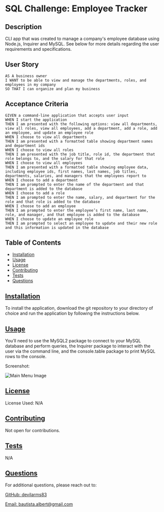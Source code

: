 # SQL Challenge: Employee Tracker
  
  ## Description
  
  CLI app that was created to manage a company's employee database using Node.js, Inquirer and MySQL. See below for more details regarding the user requirements and specifications.

  ## User Story

  ```
  AS A business owner
  I WANT to be able to view and manage the departments, roles, and employees in my company
  SO THAT I can organize and plan my business
  ```


  ## Acceptance Criteria

  ```
GIVEN a command-line application that accepts user input
WHEN I start the application
THEN I am presented with the following options: view all departments, view all roles, view all employees, add a department, add a role, add an employee, and update an employee role
WHEN I choose to view all departments
THEN I am presented with a formatted table showing department names and department ids
WHEN I choose to view all roles
THEN I am presented with the job title, role id, the department that role belongs to, and the salary for that role
WHEN I choose to view all employees
THEN I am presented with a formatted table showing employee data, including employee ids, first names, last names, job titles, departments, salaries, and managers that the employees report to
WHEN I choose to add a department
THEN I am prompted to enter the name of the department and that department is added to the database
WHEN I choose to add a role
THEN I am prompted to enter the name, salary, and department for the role and that role is added to the database
WHEN I choose to add an employee
THEN I am prompted to enter the employee’s first name, last name, role, and manager, and that employee is added to the database
WHEN I choose to update an employee role
THEN I am prompted to select an employee to update and their new role and this information is updated in the database 
  ```
  
  ## Table of Contents 
  
  - [Installation](#installation)
  - [Usage](#usage)
  - [License](#license)
  - [Contributing](#contributing)
  - [Tests](#tests)
  - [Questions](#questions)
  
  ## [Installation](#table-of-contents)
  
  To install the application, download the git repository to your directory of choice and run the application by following the instructions below.
  
  ## [Usage](#table-of-contents)
  
  You’ll need to use the MySQL2 package to connect to your MySQL database and perform queries, the Inquirer package to interact with the user via the command line, and the console.table package to print MySQL rows to the console.

  Screenshot:

  ![Main Menu Image](./readmeIMG/wk11-mainmenu.png)
  
  ## [License](#table-of-contents)

  License Used: N/A
 
  ## [Contributing](#table-of-contents)
  
  Not open for contributions.

  ## [Tests](#table-of-contents)
  
  N/A
  
  ## [Questions](#table-of-contents)
  
  For additional questions, please reach out to:

  [GitHub: devilarms83](https://github.com/devilarms83)

  [Email: bautista.albert@gmail.com](mailto:bautista.albert@gmail.com)

